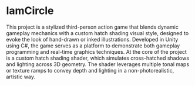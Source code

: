 # IamCircle

This project is a stylized third-person action game that blends dynamic gameplay mechanics with a custom hatch shading visual style, designed to evoke the look of hand-drawn or inked illustrations. Developed in Unity using C#, the game serves as a platform to demonstrate both gameplay programming and real-time graphics techniques. At the core of the project is a custom hatch shading shader, which simulates cross-hatched shadows and lighting across 3D geometry. The shader leverages multiple tonal maps or texture ramps to convey depth and lighting in a non-photorealistic, artistic way.
